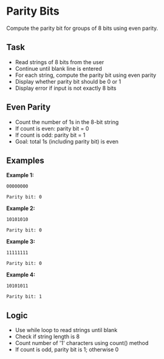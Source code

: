 # Parity Bits

Compute the parity bit for groups of 8 bits using even parity.

## Task
- Read strings of 8 bits from the user
- Continue until blank line is entered
- For each string, compute the parity bit using even parity
- Display whether parity bit should be 0 or 1
- Display error if input is not exactly 8 bits

## Even Parity
- Count the number of 1s in the 8-bit string
- If count is even: parity bit = 0
- If count is odd: parity bit = 1
- Goal: total 1s (including parity bit) is even

## Examples
**Example 1:**
```
00000000
```
```
Parity bit: 0
```

**Example 2:**
```
10101010
```
```
Parity bit: 0
```

**Example 3:**
```
11111111
```
```
Parity bit: 0
```

**Example 4:**
```
10101011
```
```
Parity bit: 1
```

## Logic
- Use while loop to read strings until blank
- Check if string length is 8
- Count number of '1' characters using count() method
- If count is odd, parity bit is 1; otherwise 0
